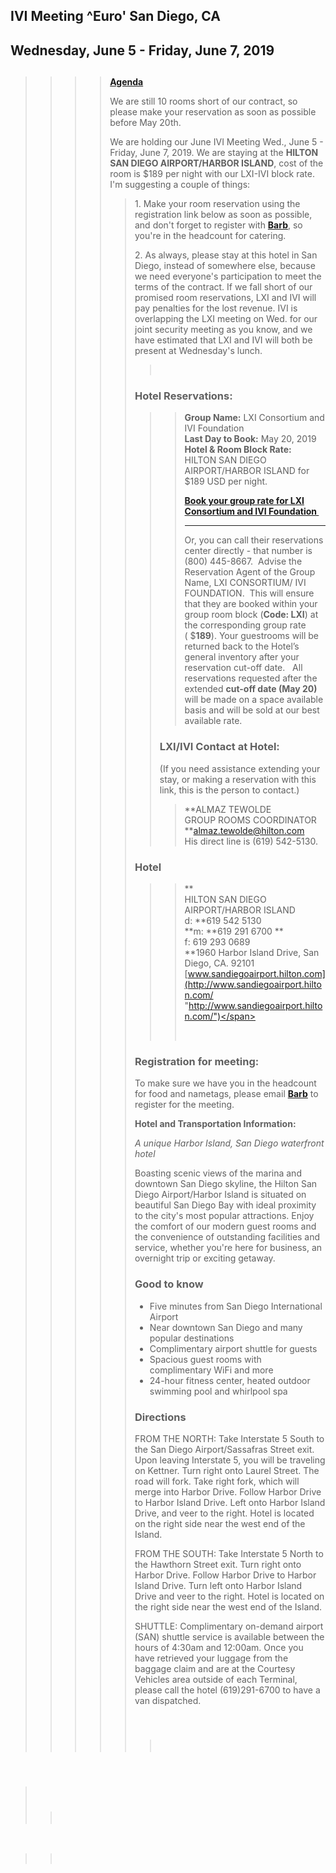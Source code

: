 <div id="rightCol0">

<div data-align="center">

## IVI Meeting ^Euro' San Diego, CA

## Wednesday, June 5 - Friday, June 7, 2019

</div>

> > > > ##   
> > > > 
> > > > **[Agenda](June%202019%20Agenda%20-%20IVI.v2.docx)**
> > > > 
> > > > We are still 10 rooms short of our contract, so please make your
> > > > reservation as soon as possible before May 20th.
> > > > 
> > > > We are holding our June IVI Meeting Wed., June
> > > > 5<span style="text-align: center"> - Friday, June 7,
> > > > 2019</span>. We are staying at the **HILTON SAN DIEGO
> > > > AIRPORT/HARBOR ISLAND**, cost of the room is $189 per night with
> > > > our LXI-IVI block rate. I'm suggesting a couple of things:
> > > > 
> > > > > 1\. Make your room reservation using the registration link
> > > > > below as soon as possible, and don't forget to register with
> > > > > [**Barb**](mailto:bode.admin@comcast.net), so you're in the
> > > > > headcount for catering.
> > > > > 
> > > > > 2\. As always, please stay at this hotel in San Diego, instead
> > > > > of somewhere else, because we need everyone's participation to
> > > > > meet the terms of the contract. If we fall short of our
> > > > > promised room reservations, LXI and IVI will pay penalties for
> > > > > the lost revenue. IVI is overlapping the LXI meeting on Wed.
> > > > > for our joint security meeting as you know, and we have
> > > > > estimated that LXI and IVI will both be present at Wednesday's
> > > > > lunch.
> > > > > 
> > > > > >  
> > > > > 
> > > > > ### **Hotel Reservations:**
> > > > > 
> > > > > > > **Group Name:** LXI Consortium and IVI Foundation   
> > > > > > > **Last Day to Book:** May 20, 2019  
> > > > > > > **Hotel & Room Block Rate:** HILTON SAN DIEGO
> > > > > > > AIRPORT/HARBOR ISLAND for $189 USD per night.
> > > > > > > 
> > > > > > > **[Book your group rate for LXI Consortium and IVI
> > > > > > > Foundation ](https://secure3.hilton.com/en_US/hi/reservation/book.htm?inputModule=HOTEL&ctyhocn=SANAHHF&spec_plan=LXI&arrival=20190602&departure=20190607&cid=OM,WW,HILTONLINK,EN,DirectLink&fromId=HILTONLINKDIRECT)**
> > > > > > > ****
> > > > > > > 
> > > > > > > Or, you can call their reservations center directly - that
> > > > > > > number is (800) 445-8667.  Advise the Reservation Agent of
> > > > > > > the Group Name, LXI CONSORTIUM/ IVI FOUNDATION.  This will
> > > > > > > ensure that they are booked within your group room block
> > > > > > > (**Code: LXI**) at the corresponding group rate
> > > > > > > ( $**189**). Your guestrooms will be returned back to the
> > > > > > > Hotel’s general inventory after your reservation cut-off
> > > > > > > date.   All reservations requested after the extended
> > > > > > > **cut-off date (May 20)** will be made on a space
> > > > > > > available basis and will be sold at our best available
> > > > > > > rate. 
> > > > > > 
> > > > > > ### **LXI/IVI Contact at Hotel:**
> > > > > > 
> > > > > > (If you need assistance extending your stay, or making a
> > > > > > reservation with this link, this is the person to contact.)
> > > > > > 
> > > > > > > **ALMAZ TEWOLDE  
> > > > > > > GROUP ROOMS COORDINATOR  
> > > > > > > **<span class="underline">[almaz.tewolde@hilton.com  
> > > > > > > ](mailto:almaz.tewolde@hilton.com "mailto:almaz.tewolde@hilton.com")</span>His
> > > > > > > direct line is (619) 542-5130.
> > > > > 
> > > > > ### Hotel
> > > > > 
> > > > > > > **  
> > > > > > > HILTON SAN DIEGO AIRPORT/HARBOR ISLAND  
> > > > > > > d: **619 542 5130  
> > > > > > > **m: **619 291 6700 **  
> > > > > > > f: 619 293 0689  
> > > > > > > **1960 Harbor Island Drive, San Diego, CA. 92101  
> > > > > > > <span class="underline">[www.sandiegoairport.hilton.com](http://www.sandiegoairport.hilton.com/ "http://www.sandiegoairport.hilton.com/")</span>
> > > > > > > 
> > > > > > >  
> > > > > 
> > > > > ### **Registration for meeting:**
> > > > > 
> > > > > To make sure we have you in the headcount for food and
> > > > > nametags, please email
> > > > > [**Barb**](mailto:admin@ivifoundation.org) to register for the
> > > > > meeting.
> > > > > 
> > > > > **Hotel and Transportation Information:**
> > > > > 
> > > > > *A unique Harbor Island, San Diego waterfront hotel*
> > > > > 
> > > > > Boasting scenic views of the marina and downtown San Diego
> > > > > skyline, the Hilton San Diego Airport/Harbor Island is
> > > > > situated on beautiful San Diego Bay with ideal proximity to
> > > > > the city's most popular attractions. Enjoy the comfort of our
> > > > > modern guest rooms and the convenience of outstanding
> > > > > facilities and service, whether you're here for business, an
> > > > > overnight trip or exciting getaway.
> > > > > 
> > > > > ### Good to know
> > > > > 
> > > > >   - Five minutes from San Diego International Airport
> > > > >   - Near downtown San Diego and many popular destinations
> > > > >   - Complimentary airport shuttle for guests
> > > > >   - Spacious guest rooms with complimentary WiFi and more
> > > > >   - 24-hour fitness center, heated outdoor swimming pool and
> > > > >     whirlpool spa
> > > > > 
> > > > >   
> > > > > 
> > > > > ### **Directions**
> > > > > 
> > > > > FROM THE NORTH: Take Interstate 5 South to the San Diego
> > > > > Airport/Sassafras Street exit. Upon leaving Interstate 5, you
> > > > > will be traveling on Kettner. Turn right onto Laurel Street.
> > > > > The road will fork. Take right fork, which will merge into
> > > > > Harbor Drive. Follow Harbor Drive to Harbor Island Drive. Left
> > > > > onto Harbor Island Drive, and veer to the right. Hotel is
> > > > > located on the right side near the west end of the Island.  
> > > > >   
> > > > > FROM THE SOUTH: Take Interstate 5 North to the Hawthorn Street
> > > > > exit. Turn right onto Harbor Drive. Follow Harbor Drive to
> > > > > Harbor Island Drive. Turn left onto Harbor Island Drive and
> > > > > veer to the right. Hotel is located on the right side near the
> > > > > west end of the Island.  
> > > > >   
> > > > > SHUTTLE: Complimentary on-demand airport (SAN) shuttle service
> > > > > is available between the hours of 4:30am and 12:00am. Once you
> > > > > have retrieved your luggage from the baggage claim and are at
> > > > > the Courtesy Vehicles area outside of each Terminal, please
> > > > > call the hotel (619)291-6700 to have a van dispatched.
> > > > > 
> > > > >  
> > > > > 
> > > > > > ###  
> > > > > 
> > > > > > > 

####  

>  
> 
> > ###  
> > 
> > > 

 

> >  

####  

#### 

####  

 

</div>
